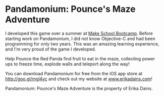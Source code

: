 # Pandamonium: Pounce's Maze Adventure

I developed this game over a summer at <a href = https://www.makeschool.com/>Make School Bootcamp</a>. Before starting work on Pandamonium, I did not know Objective-C and had been programming for only two years. This was an amazing learning experience, and I'm very proud of the game I developed.

Help Pounce the Red Panda find fruit to eat in the maze, collecting power ups to freeze time, explode walls and teleport along the way!

You can download Pandamonium for free from the iOS app store at http://goo.gl/mgl4vc and check out my website at www.erikadains.com!


Pandamonium: Pounce's Maze Adventure is the property of Erika Dains.
